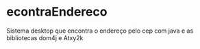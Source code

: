 # econtraEndereco
Sistema desktop que encontra o endereço pelo cep com java e as bibliotecas dom4j e Atxy2k
